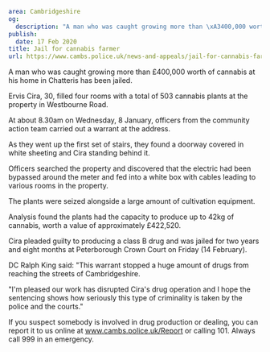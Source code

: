 ```yaml
area: Cambridgeshire
og:
  description: "A man who was caught growing more than \xA3400,000 worth of cannabis at his home in Chatteris has been jailed."
publish:
  date: 17 Feb 2020
title: Jail for cannabis farmer
url: https://www.cambs.police.uk/news-and-appeals/jail-for-cannabis-farmer
```

A man who was caught growing more than £400,000 worth of cannabis at his home in Chatteris has been jailed.

Ervis Cira, 30, filled four rooms with a total of 503 cannabis plants at the property in Westbourne Road.

At about 8.30am on Wednesday, 8 January, officers from the community action team carried out a warrant at the address.

As they went up the first set of stairs, they found a doorway covered in white sheeting and Cira standing behind it.

Officers searched the property and discovered that the electric had been bypassed around the meter and fed into a white box with cables leading to various rooms in the property.

The plants were seized alongside a large amount of cultivation equipment.

Analysis found the plants had the capacity to produce up to 42kg of cannabis, worth a value of approximately £422,520.

Cira pleaded guilty to producing a class B drug and was jailed for two years and eight months at Peterborough Crown Court on Friday (14 February).

DC Ralph King said: "This warrant stopped a huge amount of drugs from reaching the streets of Cambridgeshire.

"I'm pleased our work has disrupted Cira's drug operation and I hope the sentencing shows how seriously this type of criminality is taken by the police and the courts."

If you suspect somebody is involved in drug production or dealing, you can report it to us online at www.cambs.police.uk/Report or calling 101. Always call 999 in an emergency.
